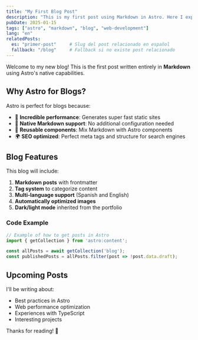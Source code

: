 ```yaml
---
title: "My First Blog Post"
description: "This is my first post using Markdown in Astro. Here I explain the advantages of using a static generator."
pubDate: 2025-01-15
tags: ["astro", "markdown", "blog", "web-development"]
lang: "en"
relatedPosts:
  es: "primer-post"     # Slug del post relacionado en español
  fallback: "/blog"     # Fallback si no existe post relacionado
---
```



Welcome to my new blog! This is the first post written entirely in **Markdown** using Astro's native capabilities.

## Why Astro for Blogs?

Astro is perfect for blogs because:

- 🚀 **Incredible performance**: Generates super fast static sites
- 📝 **Native Markdown support**: No additional configuration needed
- 🎨 **Reusable components**: Mix Markdown with Astro components
- 🌍 **SEO optimized**: Perfect meta tags and structure for search engines

## Blog Features

This blog will include:

1. **Markdown posts** with frontmatter
2. **Tag system** to categorize content
3. **Multi-language support** (Spanish and English)
4. **Automatically optimized images**
5. **Dark/light mode** inherited from the portfolio

### Code Example

```typescript
// Example of how to get posts in Astro
import { getCollection } from 'astro:content';

const allPosts = await getCollection('blog');
const publishedPosts = allPosts.filter(post => !post.data.draft);
```

## Upcoming Posts

I'll be writing about:

- Best practices in Astro
- Web performance optimization
- Experiences with TypeScript
- Interesting projects

Thanks for reading! 🚀
